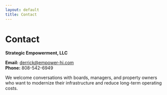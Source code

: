 ```yaml
---
layout: default
title: Contact
---
```


# Contact

**Strategic Empowerment, LLC**  

**Email:** derrick@empower-hi.com  
**Phone:** 808-542-6949  

We welcome conversations with boards, managers, and property owners who want to modernize their infrastructure and reduce long-term operating costs.
